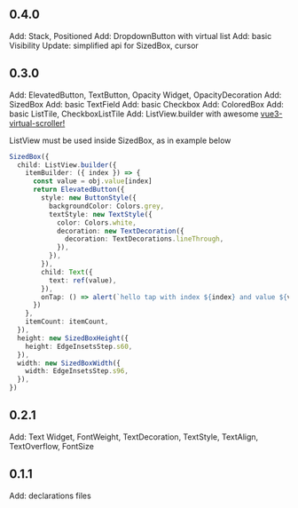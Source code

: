 ## 0.4.0

Add: Stack, Positioned
Add: DropdownButton with virtual list
Add: basic Visibility
Update: simplified api for SizedBox, cursor

## 0.3.0

Add: ElevatedButton, TextButton, Opacity Widget, OpacityDecoration
Add: SizedBox
Add: basic TextField
Add: basic Checkbox
Add: ColoredBox
Add: basic ListTile, CheckboxListTile
Add: ListView.builder with awesome [vue3-virtual-scroller!](https://www.npmjs.com/package/vue3-virtual-scroller)

ListView must be used inside SizedBox, as in example below

```typescript
SizedBox({
  child: ListView.builder({
    itemBuilder: ({ index }) => {
      const value = obj.value[index]
      return ElevatedButton({
        style: new ButtonStyle({
          backgroundColor: Colors.grey,
          textStyle: new TextStyle({
            color: Colors.white,
            decoration: new TextDecoration({
              decoration: TextDecorations.lineThrough,
            }),
          }),
        }),
        child: Text({
          text: ref(value),
        }),
        onTap: () => alert(`hello tap with index ${index} and value ${value}!`),
      })
    },
    itemCount: itemCount,
  }),
  height: new SizedBoxHeight({
    height: EdgeInsetsStep.s60,
  }),
  width: new SizedBoxWidth({
    width: EdgeInsetsStep.s96,
  }),
})
```

## 0.2.1

Add: Text Widget, FontWeight, TextDecoration, TextStyle, TextAlign, TextOverflow, FontSize

## 0.1.1

Add: declarations files
